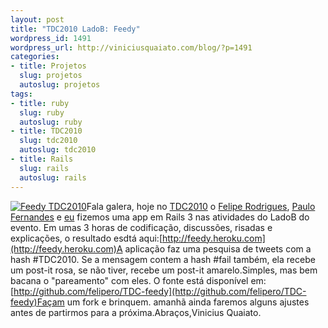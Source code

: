 ```yaml
--- 
layout: post
title: "TDC2010 LadoB: Feedy"
wordpress_id: 1491
wordpress_url: http://viniciusquaiato.com/blog/?p=1491
categories: 
- title: Projetos
  slug: projetos
  autoslug: projetos
tags: 
- title: ruby
  slug: ruby
  autoslug: ruby
- title: TDC2010
  slug: tdc2010
  autoslug: tdc2010
- title: Rails
  slug: rails
  autoslug: rails
---
```

[![](http://viniciusquaiato.com/blog/wp-content/uploads/2010/08/feedy_screenshot-150x150.png "Feedy TDC2010")](http://viniciusquaiato.com/blog/wp-content/uploads/2010/08/feedy_screenshot.png)Fala galera, hoje no [TDC2010](http://thedevelopersconference.com.br/) o [Felipe Rodrigues](http://twitter.com/felipero), [Paulo Fernandes](http://twitter.com/paulofernandesj) e [eu](http://twitter.com/vquaiato) fizemos uma app em Rails 3 nas atividades do LadoB do evento. Em umas 3 horas de codificação, discussões, risadas e explicações, o resultado esdtá aqui:[http://feedy.heroku.com](http://feedy.heroku.com)A aplicação faz uma pesquisa de tweets com a hash #TDC2010. Se a mensagem contem a hash #fail também, ela recebe um post-it rosa, se não tiver, recebe um post-it amarelo.Simples, mas bem bacana o "pareamento" com eles. O fonte está disponível em: [http://github.com/felipero/TDC-feedy](http://github.com/felipero/TDC-feedy)Façam um fork e brinquem. amanhã ainda faremos alguns ajustes antes de partirmos para a próxima.Abraços,Vinicius Quaiato.

